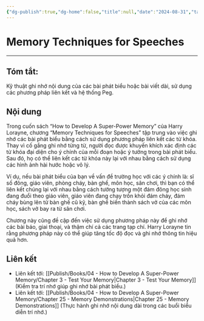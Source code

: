 ```yaml
---
{"dg-publish":true,"dg-home":false,"title":null,"date":"2024-08-31","tags":["#books","#memory","#How_to_Develop_A_Super_Power_Memory"],"Chương":"Chương9","dg-path":"Books/04 - How to Develop A Super-Power Memory/Memory Techniques for Speeches.md","permalink":"/books/04-how-to-develop-a-super-power-memory/memory-techniques-for-speeches/","dgPassFrontmatter":true,"updated":"2025-01-31T00:27:24.046+07:00"}
---
```


# Memory Techniques for Speeches
---
## **Tóm tắt**: 
Kỹ thuật ghi nhớ nội dung của các bài phát biểu hoặc bài viết dài, sử dụng các phương pháp liên kết và hệ thống Peg.

## Nội dung
Trong cuốn sách “How to Develop A Super-Power Memory” của Harry Lorayne, chương “Memory Techniques for Speeches” tập trung vào việc ghi nhớ các bài phát biểu bằng cách sử dụng phương pháp liên kết các từ khóa. Thay vì cố gắng ghi nhớ từng từ, người đọc được khuyến khích xác định các từ khóa đại diện cho ý chính của mỗi đoạn hoặc ý tưởng trong bài phát biểu. Sau đó, họ có thể liên kết các từ khóa này lại với nhau bằng cách sử dụng các hình ảnh hài hước hoặc vô lý.

Ví dụ, nếu bài phát biểu của bạn về vấn đề trường học với các ý chính là: sĩ số đông, giáo viên, phòng cháy, bàn ghế, môn học, sân chơi, thì bạn có thể liên kết chúng lại với nhau bằng cách tưởng tượng một đám đông học sinh đang đuổi theo giáo viên, giáo viên đang chạy trốn khỏi đám cháy, đám cháy bùng lên từ bàn ghế cũ kỹ, bàn ghế biến thành sách vở của các môn học, sách vở bay ra từ sân chơi.

Chương này cũng đề cập đến việc sử dụng phương pháp này để ghi nhớ các bài báo, giai thoại, và thậm chí cả các trang tạp chí. Harry Lorayne tin rằng phương pháp này có thể giúp tăng tốc độ đọc và ghi nhớ thông tin hiệu quả hơn.

## Liên kết
- Liên kết tới: [[Publish/Books/04 - How to Develop A Super-Power Memory/Chapter 3 - Test Your Memory\|Chapter 3 - Test Your Memory]] (Kiểm tra trí nhớ giúp ghi nhớ bài phát biểu.)
- Liên kết tới: [[Publish/Books/04 - How to Develop A Super-Power Memory/Chapter 25 - Memory Demonstrations\|Chapter 25 - Memory Demonstrations]] (Thực hành ghi nhớ nội dung dài trong các buổi biểu diễn trí nhớ.)